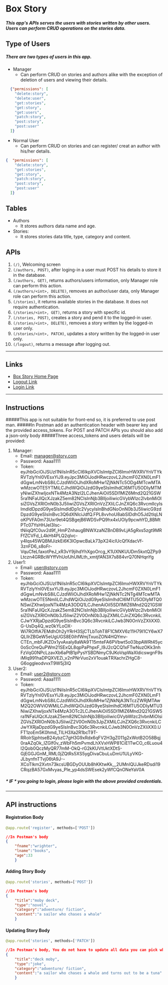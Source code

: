 # Box Story
##### This app's APIs serves the users with stories written by other users. Users can perform CRUD operations on the stories data.
## Type of Users
##### There are two types of users in this app.
* Manager
    * Can perform CRUD on stories and authors alike with the exception of deletion of users and viewing their details.
```json
  {"permissions": [
    "delete:story",
    "delete:user",
    "get:stories",
    "get:story",
    "get:users",
    "patch:story",
    "post:story",
    "post:user"
  ]}
```
* Normal User
    * Can perform CRUD on stories and can register/ creat an author with his/her details.
```json
{  "permissions": [
    "delete:story",
    "get:stories",
    "get:story",
    "patch:story",
    "post:story",
    "post:user"
  ]}
```
## Tables
* Authors
    * It stores authors data name and age.
* Stories:
    * It stores stories data title, type, category and content.

## APIs
1. `(/)`, Welcoming screen
1. `(/authors, POST)`, after loging-in a user must POST his details to store it in the database.
1. `(/authors, GET)`, returns authors/users information, only Manager role can perform this action.
1. `(/authors/<int>, DELETE)`, removes an author/user data, only Manager role can perform this action.
1. `(/stories)`, it returns available stories in the database. It does not require authentication.
1. `(/stories/<int>, GET)`, returns a story with specific id.
1. `(/stories, POST)`, creates a story and pend it to the logged-in user.
1. `(/stories/<int>, DELETE)`, removes a story written by the logged-in user only.
1. `(/stories/<int>, PATCH)`, updates a story written by the logged-in user only.
1. `(/logout)`, returns a message after logging out.
___
## Links
* [Box Story Home Page](https://box-story.herokuapp.com
"It turns you back to the home page")
* [Logout Link](https://box-story.herokuapp.com/logout
"You need to logout to be able to login again")
* [Login Link](https://baratest.auth0.com/authorize?audience=story&response_type=token&client_id=9H9u2Vz2wvCmFInkkSEiIPqrsjFyzo64&redirect_uri=https://box-story.herokuapp.com/)
___
## Instructions
#####This app is not suitable for front-end so, it is preferred to use post man.
#####In Postman add an authentication header with bearer key and the provided access_tokens. For POST and PATCH APIs you should also add a json-only body
#####Three access_tokens and users details will be provided:
1. Manager:
    * Email: manager@story.com
    * Password: Aaaa1111
    * Token: eyJhbGciOiJSUzI1NiIsInR5cCI6IkpXVCIsImtpZCI6ImxHWXRVYnVTYkRVTzlyYnI0VEsxYiJ9.eyJpc3MiOiJodHRwczovL2JhcmF0ZXN0LmF1dGgwLmNvbS8iLCJzdWIiOiJhdXRoMHw1ZjNkNTc5ODg4MTcwMTAwMzcwOTE5YTMiLCJhdWQiOiJzdG9yeSIsImlhdCI6MTU5ODIyMTMyNiwiZXhwIjoxNTk4MzA3NzI2LCJhenAiOiI5SDl1MlZ6Mnd2Q21GSW5ra1NFaUlQcXJzakZ5em82NCIsInNjb3BlIjoiIiwicGVybWlzc2lvbnMiOlsiZGVsZXRlOnN0b3J5IiwiZGVsZXRlOnVzZXIiLCJnZXQ6c3RvcmllcyIsImdldDpzdG9yeSIsImdldDp1c2VycyIsInBhdGNoOnN0b3J5IiwicG9zdDpzdG9yeSIsInBvc3Q6dXNlciJdfQ.FPL8vvhoU8abSIDdhO5Jd2tlqLNoKPVFA0m73Uxr9et4QSBgejB6WDSvPQ9hx4xUOly9pcwhYD_8BMtPTc07YsHHJeI3lsc-tNiiqQfC0uv2d9f_HmPZnhaugBNWXzaNZBnDB9vLjA5gRxs5zgt9MRFfZCVFd_L4kHt4PLQ2qlvc-y4Iqs45WQBMJizkEi6K3lOpwcBaLk73pX24icIUcQfXdacVf-3znFD6_s8oFr-VquCfeLfaxotPeJ_xR3vY9jihdYhXgoOrcg_K1UXNKUUDm5kxtQZPp9Ltczn4GRBcWYffVhUofJhUMLth_xmtjfAN3X7s884vrQ70NHqnYg
1. User1:
    * Email: user@story.com
    * Password: Aaaa1111 
    * Token: eyJhbGciOiJSUzI1NiIsInR5cCI6IkpXVCIsImtpZCI6ImxHWXRVYnVTYkRVTzlyYnI0VEsxYiJ9.eyJpc3MiOiJodHRwczovL2JhcmF0ZXN0LmF1dGgwLmNvbS8iLCJzdWIiOiJhdXRoMHw1ZjNkNTc2NTg4MTcwMTAwMzcwOTE5NmIiLCJhdWQiOiJzdG9yeSIsImlhdCI6MTU5ODIyMTQ0NSwiZXhwIjoxNTk4MzA3ODQ1LCJhenAiOiI5SDl1MlZ6Mnd2Q21GSW5ra1NFaUlQcXJzakZ5em82NCIsInNjb3BlIjoiIiwicGVybWlzc2lvbnMiOlsiZGVsZXRlOnN0b3J5IiwiZ2V0OnN0b3JpZXMiLCJnZXQ6c3RvcnkiLCJwYXRjaDpzdG9yeSIsInBvc3Q6c3RvcnkiLCJwb3N0OnVzZXIiXX0.G-UsDq4Q_wz0kYLoOX-Wi7ROlfIA7EMdhOh2yYRrH3SjCTLbTohT8F1CMXV6z11H79I1CY6wX7QLIlrZBGeW5eUgUGS8E0ihfWmjTxuoZON4HQYmv-CTEn_mbFJKZOx1yvAxaIy8aWA9T15mteFA6PVbwt5o03bpAWRt45yc0oScOreQuPWm21SExQL8qpPaPhpxF_I9J2cQCQ1xFTwNuzOKk3nhFzVqG0NPcLzavXb6aPtB1pPysYSBDNmyC9JKoVspWaXIdicswgnF9siMIq991haDPQXVEZi_v2nPNrVuo2xV1ouakTRXachrZHgC8-G6oggleodvvxT9W5j3lQ
1. User2:
    * Email: user2@story.com
    * Password: Aaaa1111  
    * Token: eyJhbGciOiJSUzI1NiIsInR5cCI6IkpXVCIsImtpZCI6ImxHWXRVYnVTYkRVTzlyYnI0VEsxYiJ9.eyJpc3MiOiJodHRwczovL2JhcmF0ZXN0LmF1dGgwLmNvbS8iLCJzdWIiOiJhdXRoMHw1ZjNkNjA3NTczZWRjMTAwM2Q2OWViOWMiLCJhdWQiOiJzdG9yeSIsImlhdCI6MTU5ODIyMTU3NiwiZXhwIjoxNTk4MzA3OTc2LCJhenAiOiI5SDl1MlZ6Mnd2Q21GSW5ra1NFaUlQcXJzakZ5em82NCIsInNjb3BlIjoiIiwicGVybWlzc2lvbnMiOlsiZGVsZXRlOnN0b3J5IiwiZ2V0OnN0b3JpZXMiLCJnZXQ6c3RvcnkiLCJwYXRjaDpzdG9yeSIsInBvc3Q6c3RvcnkiLCJwb3N0OnVzZXIiXX0.UFT1zoEm5K0hmd_TILH3Xa2R1bcT9T-RRolrSjphtseB24ybzC7gH3G9xRdx6qFV2H3gZ011g2xWotB2O58Bqj0raAZqOk_IZGlf0v_zWbFh5mPvmdLhXVxHWP81CiE1TwCO_c6Luou4I2Qob0QczMyQR77mM-OkQ-rG2kKUVtUktXDtS-GjEGGJGnM_RML0jZQtRs5XS5ygDivaCbuLuDmU1ULyVKG-JLbynfnTTvj06tA9J--XCoTIkm2Xvtn73kcsUBGDyOUUb8hKKtwKk__2UMnIQUJkeRDsdi19CRqzBA57GxMvyas_PIe_yp4dsSWEsek2yWfCQnONeYaV0A
##### \* *IF* \* you going to login, please login with the above provided credentials.
___
## API instructions  
#### Registration Body 
```python
@app.route('register', methods=['POST'])
```
```json
//In Postman's body
{
    "fname":"wrighter",
    "lname":"books",
    "age":33
    }
```
#### Adding Story Body 
```python
@app.route('stories', methods=['POST'])
```
```json
//In Postman's body
{
    "title":"moby deck",
    "type":"novel",
    "category":"adventure/ fiction",
    "content":"a sailor who chases a whale"
    }
```
#### Updating Story Body 
```python
@app.route('stories', methods=['PATCH'])
```
```json
//In Postman's body, You do not have to update all data you can pick which data you want to update
{
    "title":"deck moby",
    "type":"joke",
    "category":"adventure/ fiction",
    "content":"a sailor who chases a whale and turns out to be a tuna"
    }
```